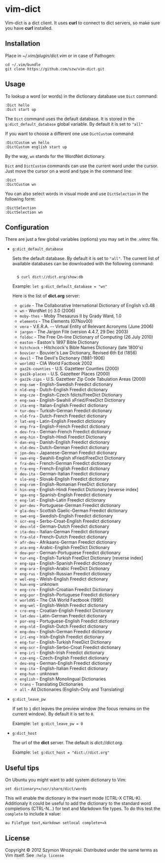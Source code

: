 vim-dict
========

Vim-dict is a dict client. It uses **curl** to connect to dict servers, so make sure you
have **curl** installed.


Installation
------------

Place in *~/.vim/plugin/dict.vim* or in case of Pathogen:

    cd ~/.vim/bundle
    git clone https://github.com/szw/vim-dict.git


Usage
-----

To lookup a word (or words) in the dictionary database use <code>Dict</code> command:

    :Dict hello
    :Dict start up

The <code>Dict</code> command uses the default database. It is stored in the
<code>g:dict\_default\_database</code> global variable.  By default it is set to
<code>"all"</code>

If you want to choose a different one use <code>DictCustom</code> command:

    :DictCustom wn hello
    :DictCustom english start up

By the way, <code>wn</code> stands for the WordNet dictionary.

<code>Dict</code> and <code>DictCustom</code> commands can use the current word under the
cursor. Just move the cursor on a word and type in the command line:

    :Dict
    :DictCustom wn

You can also select words in visual mode and use <code>DictSelection</code>
in the following form:

    :DictSelection
    :DictSelection wn


Configuration
-------------

There are just a few global variables (options) you may set in the *.vimrc* file.

* <code>g:dict\_default\_database</code>

  Sets the default database. By default it is set to <code>"all"</code>.
  The current list of available databases can be downloaded with the following command:

  <code>
    $ curl dict://dict.org/show:db
  </code>

  Example: <code>let g:dict\_default\_database = "wn"</code>

  Here is the list of **dict.org** server:

  + <code>gcide</code> - The Collaborative International Dictionary of English v.0.48
  + <code>wn</code> - WordNet (r) 3.0 (2006)
  + <code>moby-thes</code> - Moby Thesaurus II by Grady Ward, 1.0
  + <code>elements</code> - The Elements (07Nov00)
  + <code>vera</code> - V.E.R.A. -- Virtual Entity of Relevant Acronyms (June 2006)
  + <code>jargon</code> - The Jargon File (version 4.4.7, 29 Dec 2003)
  + <code>foldoc</code> - The Free On-line Dictionary of Computing (26 July 2010)
  + <code>easton</code> - Easton's 1897 Bible Dictionary
  + <code>hitchcock</code> - Hitchcock's Bible Names Dictionary (late 1800's)
  + <code>bouvier</code> - Bouvier's Law Dictionary, Revised 6th Ed (1856)
  + <code>devil</code> - The Devil's Dictionary (1881-1906)
  + <code>world02</code> - CIA World Factbook 2002
  + <code>gaz2k-counties</code> - U.S. Gazetteer Counties (2000)
  + <code>gaz2k-places</code> - U.S. Gazetteer Places (2000)
  + <code>gaz2k-zips</code> - U.S. Gazetteer Zip Code Tabulation Areas (2000)
  + <code>eng-swe</code> - English-Swedish Freedict dictionary
  + <code>nld-eng</code> - Dutch-English Freedict dictionary
  + <code>eng-cze</code> - English-Czech fdicts/FreeDict Dictionary
  + <code>eng-swa</code> - English-Swahili xFried/FreeDict Dictionary
  + <code>ita-eng</code> - Italian-English Freedict dictionary
  + <code>tur-deu</code> - Turkish-German Freedict dictionary
  + <code>nld-fra</code> - Dutch-French Freedict dictionary
  + <code>lat-eng</code> - Latin-English Freedict dictionary
  + <code>eng-fra</code> - English-French Freedict dictionary
  + <code>deu-fra</code> - German-French Freedict dictionary
  + <code>eng-hin</code> - English-Hindi Freedict Dictionary
  + <code>dan-eng</code> - Danish-English Freedict dictionary
  + <code>nld-deu</code> - Dutch-German Freedict dictionary
  + <code>jpn-deu</code> - Japanese-German Freedict dictionary
  + <code>swa-eng</code> - Swahili-English xFried/FreeDict Dictionary
  + <code>fra-deu</code> - French-German Freedict dictionary
  + <code>fra-eng</code> - French-English Freedict dictionary
  + <code>deu-ita</code> - German-Italian Freedict dictionary
  + <code>slo-eng</code> - Slovak-English Freedict dictionary
  + <code>eng-rom</code> - English-Romanian FreeDict dictionary
  + <code>hin-eng</code> - English-Hindi Freedict Dictionary [reverse index]
  + <code>spa-eng</code> - Spanish-English Freedict dictionary
  + <code>eng-lat</code> - English-Latin Freedict dictionary
  + <code>por-deu</code> - Portuguese-German Freedict dictionary
  + <code>gla-deu</code> - Scottish Gaelic-German Freedict dictionary
  + <code>swe-eng</code> - Swedish-English Freedict dictionary
  + <code>scr-eng</code> - Serbo-Croat-English Freedict dictionary
  + <code>deu-nld</code> - German-Dutch Freedict dictionary
  + <code>ita-deu</code> - Italian-German Freedict dictionary
  + <code>fra-nld</code> - French-Dutch Freedict dictionary
  + <code>afr-deu</code> - Afrikaans-German Freedict dictionary
  + <code>ara-eng</code> - Arabic-English FreeDict Dictionary
  + <code>deu-por</code> - German-Portuguese Freedict dictionary
  + <code>tur-eng</code> - English-Turkish FreeDict Dictionary [reverse index]
  + <code>eng-spa</code> - English-Spanish Freedict dictionary
  + <code>eng-ara</code> - English-Arabic FreeDict Dictionary
  + <code>eng-rus</code> - English-Russian Freedict dictionary
  + <code>wel-eng</code> - Welsh-English Freedict dictionary
  + <code>hun-eng</code> - unknown
  + <code>eng-cro</code> - English-Croatian Freedict Dictionary
  + <code>eng-por</code> - English-Portuguese Freedict dictionary
  + <code>world95</code> - The CIA World Factbook (1995)
  + <code>eng-wel</code> - English-Welsh Freedict dictionary
  + <code>cro-eng</code> - Croatian-English Freedict Dictionary
  + <code>lat-deu</code> - Latin-German Freedict dictionary
  + <code>por-eng</code> - Portuguese-English Freedict dictionary
  + <code>eng-nld</code> - English-Dutch Freedict dictionary
  + <code>eng-deu</code> - English-German Freedict dictionary
  + <code>iri-eng</code> - Irish-English Freedict dictionary
  + <code>eng-tur</code> - English-Turkish FreeDict Dictionary
  + <code>eng-scr</code> - English-Serbo-Croat Freedict dictionary
  + <code>eng-iri</code> - English-Irish Freedict dictionary
  + <code>cze-eng</code> - Czech-English Freedict dictionary
  + <code>deu-eng</code> - German-English Freedict dictionary
  + <code>eng-ita</code> - English-Italian Freedict dictionary
  + <code>eng-hun</code> - unknown
  + <code>english</code> - English Monolingual Dictionaries
  + <code>trans</code> - Translating Dictionaries
  + <code>all</code> - All Dictionaries (English-Only and Translating)

* <code>g:dict\_leave\_pw</code>

  If set to <code>1</code> dict leaves the preview window (the focus remains on the
  current window). By default it is set to <code>0</code>.

  Example: <code>let g:dict\_leave\_pw = 0</code>

* <code>g:dict\_host</code>

  The url of the **dict** server. The default is *dict://dict.org*.

  Example: <code>let g:dict\_host = "dict://dict.org"</code>


Useful tips
-----------

On Ubuntu you might want to add system dictionary to Vim:

    set dictionary+=/usr/share/dict/words

This will enable the dictionary in the insert mode (CTRL-X CTRL-K). Additionaly it could
be useful to add the dictionary to the standard word completions (CTRL-N...) for text and
Markdown file types. To do this test the <code>complete</code> to include *k* value:

    au FileType text,markdown setlocal complete+=k


License
-------

Copyright &copy; 2012 Szymon Wrozynski. Distributed under the same terms as Vim itself.
See <code>:help license</code>

